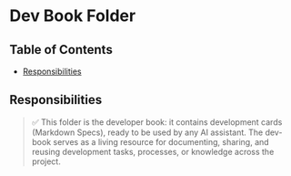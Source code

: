 # Dev Book Folder

## Table of Contents

* [Responsibilities](#responsibilities)

## Responsibilities

> ✅ This folder is the developer book: it contains development cards (Markdown Specs), ready to be used by any AI assistant.
> The dev-book serves as a living resource for documenting, sharing, and reusing development tasks, processes, or knowledge across the project.